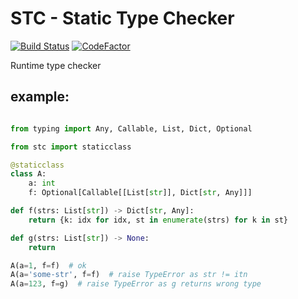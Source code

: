 
# STC - Static Type Checker

[![Build Status](https://travis-ci.org/moff4/stc.svg?branch=master)](https://travis-ci.org/moff4/stc)
[![CodeFactor](https://www.codefactor.io/repository/github/moff4/stc/badge)](https://www.codefactor.io/repository/github/moff4/stc)

Runtime type checker

## example:

```python

from typing import Any, Callable, List, Dict, Optional

from stc import staticclass

@staticclass
class A:
    a: int
    f: Optional[Callable[[List[str]], Dict[str, Any]]]

def f(strs: List[str]) -> Dict[str, Any]:
    return {k: idx for idx, st in enumerate(strs) for k in st}

def g(strs: List[str]) -> None:
    return

A(a=1, f=f)  # ok
A(a='some-str', f=f)  # raise TypeError as str != itn
A(a=123, f=g)  # raise TypeError as g returns wrong type

```